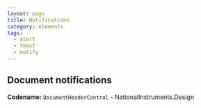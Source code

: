```yaml
---
layout: page
title: Notifications
category: elements
tags:
  - alert
  - toast
  - notify
---
```


## Document notifications

**Codename:** `DocumentHeaderControl` - NationalInstruments.Design
